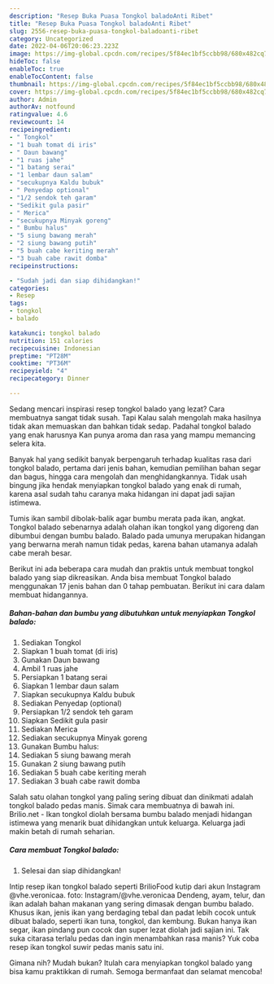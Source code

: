 ```yaml
---
description: "Resep Buka Puasa Tongkol baladoAnti Ribet"
title: "Resep Buka Puasa Tongkol baladoAnti Ribet"
slug: 2556-resep-buka-puasa-tongkol-baladoanti-ribet
category: Uncategorized
date: 2022-04-06T20:06:23.223Z
image: https://img-global.cpcdn.com/recipes/5f84ec1bf5ccbb98/680x482cq70/tongkol-balado-foto-resep-utama.jpg
hideToc: false
enableToc: true
enableTocContent: false
thumbnail: https://img-global.cpcdn.com/recipes/5f84ec1bf5ccbb98/680x482cq70/tongkol-balado-foto-resep-utama.jpg
cover: https://img-global.cpcdn.com/recipes/5f84ec1bf5ccbb98/680x482cq70/tongkol-balado-foto-resep-utama.jpg
author: Admin
authorAv: notfound
ratingvalue: 4.6
reviewcount: 14
recipeingredient:
- " Tongkol"
- "1 buah tomat di iris"
- " Daun bawang"
- "1 ruas jahe"
- "1 batang serai"
- "1 lembar daun salam"
- "secukupnya Kaldu bubuk"
- " Penyedap optional"
- "1/2 sendok teh garam"
- "Sedikit gula pasir"
- " Merica"
- "secukupnya Minyak goreng"
- " Bumbu halus"
- "5 siung bawang merah"
- "2 siung bawang putih"
- "5 buah cabe keriting merah"
- "3 buah cabe rawit domba"
recipeinstructions:

- "Sudah jadi dan siap dihidangkan!"
categories:
- Resep
tags:
- tongkol
- balado

katakunci: tongkol balado 
nutrition: 151 calories
recipecuisine: Indonesian
preptime: "PT28M"
cooktime: "PT36M"
recipeyield: "4"
recipecategory: Dinner

---
```



Sedang mencari inspirasi resep tongkol balado yang lezat? Cara membuatnya sangat tidak susah. Tapi Kalau salah mengolah maka hasilnya tidak akan memuaskan dan bahkan tidak sedap. Padahal tongkol balado yang enak harusnya Kan punya aroma dan rasa yang mampu memancing selera kita.


Banyak hal yang sedikit banyak berpengaruh terhadap kualitas rasa dari tongkol balado, pertama dari jenis bahan, kemudian pemilihan bahan segar dan bagus, hingga cara mengolah dan menghidangkannya. Tidak usah bingung jika hendak menyiapkan tongkol balado yang enak di rumah, karena asal sudah tahu caranya maka hidangan ini dapat jadi sajian istimewa.

Tumis ikan sambil dibolak-balik agar bumbu merata pada ikan, angkat. Tongkol balado sebenarnya adalah olahan ikan tongkol yang digoreng dan dibumbui dengan bumbu balado. Balado pada umunya merupakan hidangan yang berwarna merah namun tidak pedas, karena bahan utamanya adalah cabe merah besar.


Berikut ini ada beberapa cara mudah dan praktis untuk membuat tongkol balado yang siap dikreasikan. Anda bisa membuat Tongkol balado menggunakan 17 jenis bahan dan 0 tahap pembuatan. Berikut ini cara dalam membuat hidangannya.

<!--inarticleads1-->

##### Bahan-bahan dan bumbu yang dibutuhkan untuk menyiapkan Tongkol balado:

1. Sediakan  Tongkol
1. Siapkan 1 buah tomat (di iris)
1. Gunakan  Daun bawang
1. Ambil 1 ruas jahe
1. Persiapkan 1 batang serai
1. Siapkan 1 lembar daun salam
1. Siapkan secukupnya Kaldu bubuk
1. Sediakan  Penyedap (optional)
1. Persiapkan 1/2 sendok teh garam
1. Siapkan Sedikit gula pasir
1. Sediakan  Merica
1. Sediakan secukupnya Minyak goreng
1. Gunakan  Bumbu halus:
1. Sediakan 5 siung bawang merah
1. Gunakan 2 siung bawang putih
1. Sediakan 5 buah cabe keriting merah
1. Sediakan 3 buah cabe rawit domba


Salah satu olahan tongkol yang paling sering dibuat dan dinikmati adalah tongkol balado pedas manis. Simak cara membuatnya di bawah ini. Brilio.net - Ikan tongkol diolah bersama bumbu balado menjadi hidangan istimewa yang menarik buat dihidangkan untuk keluarga. Keluarga jadi makin betah di rumah seharian. 

<!--inarticleads2-->

##### Cara membuat Tongkol balado:


1. Selesai dan siap dihidangkan!

Intip resep ikan tongkol balado seperti BrilioFood kutip dari akun Instagram @vhe.veronicaa. foto: Instagram/@vhe.veronicaa Dendeng, ayam, telur, dan ikan adalah bahan makanan yang sering dimasak dengan bumbu balado. Khusus ikan, jenis ikan yang berdaging tebal dan padat lebih cocok untuk dibuat balado, seperti ikan tuna, tongkol, dan kembung. Bukan hanya ikan segar, ikan pindang pun cocok dan super lezat diolah jadi sajian ini. Tak suka citarasa terlalu pedas dan ingin menambahkan rasa manis? Yuk coba resep ikan tongkol suwir pedas manis satu ini. 

Gimana nih? Mudah bukan? Itulah cara menyiapkan tongkol balado yang bisa kamu praktikkan di rumah. Semoga bermanfaat dan selamat mencoba!
